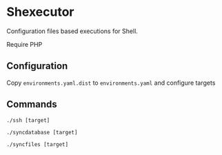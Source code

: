# Shexecutor
Configuration files based executions for Shell.

Require PHP

## Configuration

Copy `environments.yaml.dist` to `environments.yaml` and configure targets

## Commands

```./ssh [target]```

```./syncdatabase [target]```

```./syncfiles [target]```
